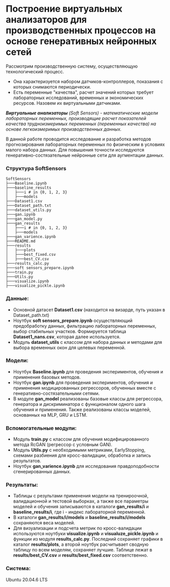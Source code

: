 # Построение виртуальных анализаторов для производственных процессов на основе генеративных нейронных сетей 

Рассмотрим производственную систему, осуществляющую технологический процесс. 
- Она характеризуется набором датчиков-контроллеров, показания с которых снимаются периодически.
- Есть переменные "качества", расчет значений которых требует лабораторных исследований, временных и экономических ресурсов. Назовем их виртуальными датчиками.

_**Виртуальные анализаторы** (Soft Sensors) - математические модели
лабораторных переменных, производящие расчет показателей
качества трудноизмеримых переменных (переменных качества) на основе легкоизмеримых
производственных данных._

В данной работе проводится исследование и разработка методов прогнозирования лабораторных переменных по физическим в условиях малого набора данных. Для повышения точности исследуются генеративно-состязательные нейронные сети для аугментации данных.


### Структура SoftSensors



```
SoftSensors
├───Baseline.ipynb
├───baseline_results
│   ├───i # in {0, 1, 2, 3}
│   ├───models
├───Dataset1.csv
├───Dataset_path.txt
├───dataset_utils.py
├───gan.ipynb
├───gan_model.py
├───gan_results 
│   ├───i # in {0, 1, 2, 3}
│   ├───models
├───gan_varience.ipynb
├───README.md
├───results
│   ├───plots
│   ├───best_fixed.csv 
│   ├───best_CV.csv
├───results_calc.py
├───soft sensors_prepare.ipynb
├───train.py
├───Utils.py
├───visualize.ipynb
├───visualize_pickle.ipynb

```

### Данные:
- Основной датасет **Dataset1.csv** (находится на визарде, путь указан в Dataset_path.txt)
- Ноутбук **soft sensors_prepare.ipynb** осуществляющий предобработку данных, фильтрацию лабораторных переменных, выбор стабильных участков. Формируется таблица **Dataset1_nans.csv**, которая далее используется.
- Модуль **dataset_utils** с классом для набора данных и методами для выбора временных окон для целевых переменной.

### Модели:

- Ноутбук **Baseline.ipynb** для проведения экспериментов, обучения и применения базовых методов.
- Ноутбук **gan.ipynb** для проведения экспериментов, обучения и применения модицированных регрессоров, обученных вместе с генеративно-состязательными сетями.
- В модуле **gan_model** реализованы базовые классы для регрессора, генератора и дискриминатора с функционалом одного шага обучения и применения. Также реализованы классы моделей, основанных на MLP, GRU и LSTM.

### Вспомогательные модули:

- Модуль **train.py** с классом для обучения модифицированного метода RcGAN (регрессор с условным GAN).
- Модуль **Utils.py** c необходимыми метриками, EarlyStopping, схемами разбиения для кросс-валидации, обработка и запись результатов.
- Ноутбук **gan_varience.ipynb** для исследования правдоподобности сгенерированных данных.

### Результаты:

- Таблицы с результами применения модели на тренироочной, валидационной и тестовой выборках, а также все параметры моделей и обучения записываются в каталоги **gan_results/i** и **baseline_results/i**, где i - индекс лабораторной переменной.
- В каталоги **gan_results/i/models** и **baseline_results/i/models** сохраняются веса моделей.
- Для визуализации и подсчета метрик по кросс-валидации используются ноутбуки **visualize.ipynb** и **visualuze_pickle.ipynb** и функции из модуля **results_calc.py**. Последний сохраняет графики в каталог **results/plots**, а второй ноутбук расчитывает сводную таблицу по всем моделям, сохраняет лучшие. Таблице лежат в **results/best_CV.csv** и **results/best_fixed.csv** соответственно.

### Система:

Ubuntu 20.04.6 LTS
